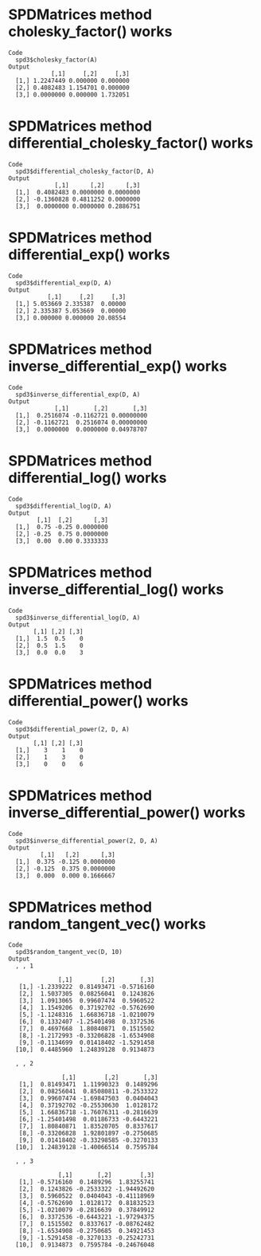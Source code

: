 # SPDMatrices method cholesky_factor() works

    Code
      spd3$cholesky_factor(A)
    Output
                [,1]     [,2]     [,3]
      [1,] 1.2247449 0.000000 0.000000
      [2,] 0.4082483 1.154701 0.000000
      [3,] 0.0000000 0.000000 1.732051

# SPDMatrices method differential_cholesky_factor() works

    Code
      spd3$differential_cholesky_factor(D, A)
    Output
                 [,1]      [,2]      [,3]
      [1,]  0.4082483 0.0000000 0.0000000
      [2,] -0.1360828 0.4811252 0.0000000
      [3,]  0.0000000 0.0000000 0.2886751

# SPDMatrices method differential_exp() works

    Code
      spd3$differential_exp(D, A)
    Output
               [,1]     [,2]     [,3]
      [1,] 5.053669 2.335387  0.00000
      [2,] 2.335387 5.053669  0.00000
      [3,] 0.000000 0.000000 20.08554

# SPDMatrices method inverse_differential_exp() works

    Code
      spd3$inverse_differential_exp(D, A)
    Output
                 [,1]       [,2]       [,3]
      [1,]  0.2516074 -0.1162721 0.00000000
      [2,] -0.1162721  0.2516074 0.00000000
      [3,]  0.0000000  0.0000000 0.04978707

# SPDMatrices method differential_log() works

    Code
      spd3$differential_log(D, A)
    Output
            [,1]  [,2]      [,3]
      [1,]  0.75 -0.25 0.0000000
      [2,] -0.25  0.75 0.0000000
      [3,]  0.00  0.00 0.3333333

# SPDMatrices method inverse_differential_log() works

    Code
      spd3$inverse_differential_log(D, A)
    Output
           [,1] [,2] [,3]
      [1,]  1.5  0.5    0
      [2,]  0.5  1.5    0
      [3,]  0.0  0.0    3

# SPDMatrices method differential_power() works

    Code
      spd3$differential_power(2, D, A)
    Output
           [,1] [,2] [,3]
      [1,]    3    1    0
      [2,]    1    3    0
      [3,]    0    0    6

# SPDMatrices method inverse_differential_power() works

    Code
      spd3$inverse_differential_power(2, D, A)
    Output
             [,1]   [,2]      [,3]
      [1,]  0.375 -0.125 0.0000000
      [2,] -0.125  0.375 0.0000000
      [3,]  0.000  0.000 0.1666667

# SPDMatrices method random_tangent_vec() works

    Code
      spd3$random_tangent_vec(D, 10)
    Output
      , , 1
      
                  [,1]        [,2]       [,3]
       [1,] -1.2339222  0.81493471 -0.5716160
       [2,]  1.5037305  0.08256041  0.1243826
       [3,]  1.0913065  0.99607474  0.5960522
       [4,]  1.1549206  0.37192702 -0.5762690
       [5,] -1.1248316  1.66836718 -1.0210079
       [6,]  0.1332407 -1.25401498  0.3372536
       [7,]  0.4697668  1.80840871  0.1515502
       [8,] -1.2172993 -0.33206828 -1.6534908
       [9,] -0.1134699  0.01418402 -1.5291458
      [10,]  0.4485960  1.24839128  0.9134873
      
      , , 2
      
                   [,1]        [,2]       [,3]
       [1,]  0.81493471  1.11990323  0.1489296
       [2,]  0.08256041  0.85080811 -0.2533322
       [3,]  0.99607474 -1.69847503  0.0404043
       [4,]  0.37192702 -0.25530630  1.0128172
       [5,]  1.66836718 -1.76076311 -0.2816639
       [6,] -1.25401498  0.01186733 -0.6443221
       [7,]  1.80840871  1.83520705  0.8337617
       [8,] -0.33206828  1.92801897 -0.2750685
       [9,]  0.01418402 -0.33298585 -0.3270133
      [10,]  1.24839128 -1.40066514  0.7595784
      
      , , 3
      
                  [,1]       [,2]        [,3]
       [1,] -0.5716160  0.1489296  1.83255741
       [2,]  0.1243826 -0.2533322 -1.94492620
       [3,]  0.5960522  0.0404043 -0.41118969
       [4,] -0.5762690  1.0128172  0.81832523
       [5,] -1.0210079 -0.2816639  0.37849912
       [6,]  0.3372536 -0.6443221 -1.97294375
       [7,]  0.1515502  0.8337617 -0.08762482
       [8,] -1.6534908 -0.2750685  0.34921453
       [9,] -1.5291458 -0.3270133 -0.25242731
      [10,]  0.9134873  0.7595784 -0.24676048
      

